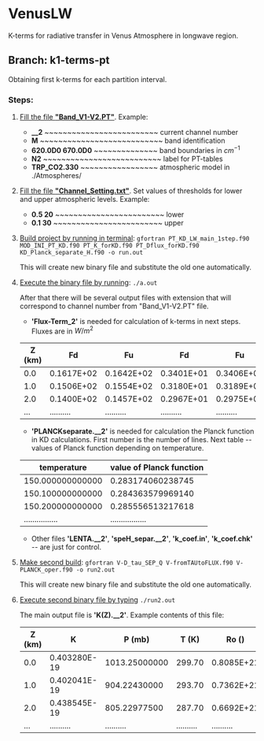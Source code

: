 # **VenusLW**

K-terms for radiative transfer in Venus Atmosphere in longwave region.

## **Branch**: k1-terms-pt

Obtaining first k-terms for each partition interval.

### **Steps:**

1. <ins>Fill the file **"Band_V1-V2.PT"**</ins>. Example:

    - **__2**  ~~~~~~~~~~~~~~~~~~~~~~~~~ current channel number
    - **M**    ~~~~~~~~~~~~~~~~~~~~~~~~~~~ band identification
    - **620.0D0 670.0D0** ~~~~~~~~~~~~~~ band boundaries in $cm^{-1}$
    - **N2** ~~~~~~~~~~~~~~~~~~~~~~~~~~ label for PT-tables
    - **TRP_CO2.330** ~~~~~~~~~~~~~~~~~ atmospheric model in ./Atmospheres/

2. <ins>Fill the file **"Channel_Setting.txt"**</ins>. Set values of thresholds for lower and upper atmospheric levels. Example:

    - **0.5 20** ~~~~~~~~~~~~~~~~~~~~~~~~                  lower
    - **0.1 30** ~~~~~~~~~~~~~~~~~~~~~~~~                 upper

3. <ins>Build project by running in terminal</ins>: `gfortran PT_KD_LW_main_1step.f90 MOD_INI_PT_KD.f90 PT_K_forKD.f90 PT_Dflux_forKD.f90 KD_Planck_separate_H.f90 -o run.out`

    This will create new binary file and substitute the old one automatically.

4. <ins>Execute the binary file by running</ins>: `./a.out`

    After that there will be several output files with extension that will correspond to channel number from "Band_V1-V2.PT" file.

    - **'Flux-Term_2'** is needed for calculation of k-terms in next steps. Fluxes are in $W/m^2$

    | Z (km) | Fd | Fu | Fd | Fu |
    | ------ | -- | -- | -- | -- |  
    | 0.0 | 0.1617E+02 | 0.1642E+02 | 0.3401E+01 | 0.3406E+01 |
    | 1.0 | 0.1506E+02 | 0.1554E+02 | 0.3180E+01 | 0.3189E+01 |
    | 2.0 | 0.1400E+02 | 0.1457E+02 | 0.2967E+01 | 0.2975E+01 |
    | ... | .......... | .......... | .......... | .......... |

    - **'PLANCKseparate.__2'** is needed for calculation the Planck function in KD calculations. First number is the number of lines. Next table -- values of Planck function depending on temperature.

    | temperature | value of Planck function |
    | --- | --- |
    | 150.000000000000 | 0.283174060238745 | 
    | 150.100000000000| 0.284363579969140 |
    | 150.200000000000 | 0.285556513217618|
    | ................ | .................|

    - Other files **'LENTA.__2'**, **'speH_separ.__2'**, **'k_coef.in'**, **'k_coef.chk'** -- are just for control.

5. <ins>Make second build</ins>: `gfortran V-D_tau_SEP_Q V-fromTAUtoFLUX.f90 V-PLANCK_oper.f90 -o run2.out`

    This will create new binary file and substitute the old one automatically.

6. <ins>Execute second binary file by typing</ins> `./run2.out`

    The main output file is **'K(Z).__2'**. Example contents of this file:

    | Z (km) | K | P (mb) | T (K) | Ro () |
    | ------ | -- | -- | -- | -- |  
    | 0.0 | 0.403280E-19  | 1013.25000000 | 299.70 | 0.8085E+21 |
    | 1.0 | 0.402041E-19  | 904.22430000 | 293.70 | 0.7362E+21 |
    | 2.0 | 0.438545E-19 | 805.22977500 | 287.70 | 0.6692E+21 |
    | ... | .......... | .......... | .......... | .......... |
